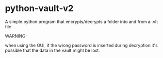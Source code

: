 # python-vault-v2
A simple python program that encrypts/decrypts a folder into and from a .vlt file


WARNING:

when using the GUI, if the wrong password is inserted during decryption it's possible that the data in the vault might be lost.
